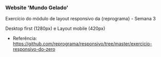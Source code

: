 ### Website 'Mundo Gelado'
Exercício do módulo de layout responsivo da {reprograma} - Semana 3 

Desktop first (1280px) e Layout mobile (420px)

* Referência: https://github.com/reprograma/responsivo/tree/master/exercicio-responsivo-do-zero 
